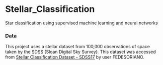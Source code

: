 # Stellar_Classification
Star classification using supervised machine learning and neural networks


### Data 
This project uses a stellar dataset from 100,000 observations of space taken by the SDSS (Sloan Digital Sky Survey). This dataset was accessed from [Stellar Classification Dataset - SDSS17](https://www.kaggle.com/datasets/fedesoriano/stellar-classification-dataset-sdss17?resource=download) by user FEDESORIANO.
